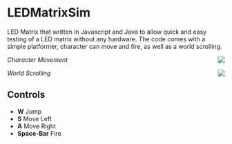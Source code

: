 # LEDMatrixSim
LED Matrix that written in Javascript and Java to allow quick and easy testing of a LED matrix without any hardware. The code comes with a simple platformer, character can move and fire, as well as a world scrolling.

<p align="center">
<img align="right" src="https://github.com/Air92/Project-CAD/blob/master/Documents/Air92%20Images/Logo.PNG"/>
 </p>

*Character Movement*

<p align="center">
<img align="right" src="https://github.com/Air92/Project-CAD/blob/master/Documents/Air92%20Images/Logo.PNG"/>
 </p>

*World Scrolling*

## Controls

- **W** Jump
- **S** Move Left
- **A** Move Right
- **Space-Bar** Fire